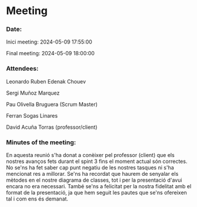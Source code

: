 # Meeting

### Date:
Inici meeting: 2024-05-09 17:55:00

Final meeting: 2024-05-09 18:00:00

### Attendees:
Leonardo Ruben Edenak Chouev

Sergi Muñoz Marquez

Pau Olivella Bruguera (Scrum Master)

Ferran Sogas Linares

David Acuña Torras (professor/client)

### Minutes of the meeting:
En aquesta reunió s'ha donat a conèixer pel professor (client) que els nostres avanços fets durant el spint 3 fins el moment actual són correctes. No se'ns ha fet saber cap punt negatiu de les nostres tasques ni s'ha mencionat res a millorar. Se'ns ha recordat que haurem de senyalar els  mètodes en el nostre diagrama de classes, tot i per la presentació d'avui encara no era necessari. També se'ns a felicitat per la nostra fidelitat amb el format de la presentació, ja que hem seguit les pautes que se'ns ofereixen tal i com ens és demanat.
